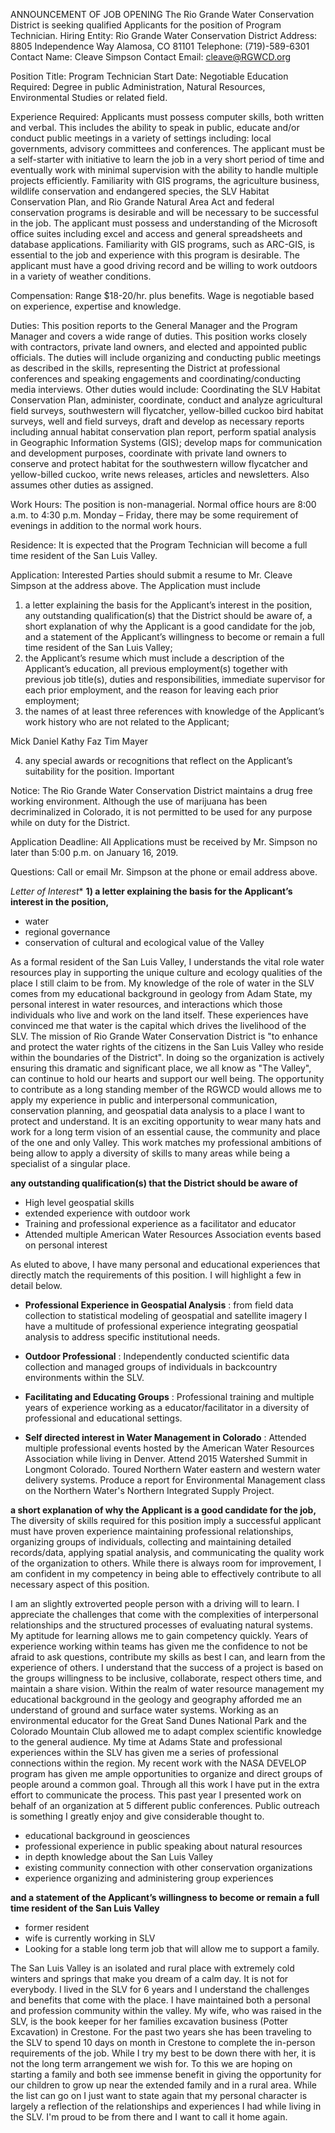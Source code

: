 ANNOUNCEMENT OF
JOB OPENING
The Rio Grande Water Conservation District is seeking qualified Applicants for the position of
Program Technician.
Hiring Entity: Rio Grande Water Conservation District
Address: 8805 Independence Way
Alamosa, CO 81101
Telephone: (719)-589-6301
Contact Name: Cleave Simpson
Contact Email: cleave@RGWCD.org

Position Title: Program Technician
Start Date: Negotiable
Education Required: Degree in public Administration, Natural Resources, Environmental
Studies or related field.

Experience Required: Applicants must possess computer skills, both written and verbal. This
includes the ability to speak in public, educate and/or conduct public
meetings in a variety of settings including: local governments, advisory
committees and conferences. The applicant must be a self-starter with
initiative to learn the job in a very short period of time and eventually
work with minimal supervision with the ability to handle multiple projects
efficiently. Familiarity with GIS programs, the agriculture business,
wildlife conservation and endangered species, the SLV Habitat
Conservation Plan, and Rio Grande Natural Area Act and federal
conservation programs is desirable and will be necessary to be successful
in the job. The applicant must possess and understanding of the Microsoft
office suites including excel and access and general spreadsheets and
database applications. Familiarity with GIS programs, such as ARC-GIS,
is essential to the job and experience with this program is desirable. The
applicant must have a good driving record and be willing to work outdoors
in a variety of weather conditions.

Compensation: Range $18-20/hr. plus benefits. Wage is negotiable based on experience,
expertise and knowledge.

Duties: This position reports to the General Manager and the Program Manager
and covers a wide range of duties. This position works closely with
contractors, private land owners, and elected and appointed public
officials. The duties will include organizing and conducting public
meetings as described in the skills, representing the District at professional
conferences and speaking engagements and coordinating/conducting
media interviews. Other duties would include: Coordinating the SLV
Habitat Conservation Plan, administer, coordinate, conduct and analyze
agricultural field surveys, southwestern will flycatcher, yellow-billed
cuckoo bird habitat surveys, well and field surveys, draft and develop as
necessary reports including annual habitat conservation plan report,
perform spatial analysis in Geographic Information Systems (GIS);
develop maps for communication and development purposes, coordinate
with private land owners to conserve and protect habitat for the
southwestern willow flycatcher and yellow-billed cuckoo, write news
releases, articles and newsletters. Also assumes other duties as assigned.

Work Hours: The position is non-managerial. Normal office hours are 8:00 a.m. to 4:30
p.m. Monday – Friday, there may be some requirement of evenings in
addition to the normal work hours.

Residence: It is expected that the Program Technician will become a full time resident
of the San Luis Valley.

Application: Interested Parties should submit a resume to Mr. Cleave Simpson at the
address above. The Application must include
1) a letter explaining the
basis for the Applicant’s interest in the position, any outstanding
qualification(s) that the District should be aware of, a short explanation of
why the Applicant is a good candidate for the job, and a statement of the
Applicant’s willingness to become or remain a full time resident of the
San Luis Valley;
2) the Applicant’s resume which must include a
description of the Applicant’s education, all previous employment(s)
together with previous job title(s), duties and responsibilities, immediate
supervisor for each prior employment, and the reason for leaving each
prior employment;
3) the names of at least three references with
knowledge of the Applicant’s work history who are not related to the
Applicant;

Mick Daniel
Kathy Faz
Tim Mayer


 4) any special awards or recognitions that reflect on the
Applicant’s suitability for the position.
Important


Notice: The Rio Grande Water Conservation District maintains a drug free
working environment. Although the use of marijuana has been
decriminalized in Colorado, it is not permitted to be used for any purpose
while on duty for the District.

Application
Deadline: All Applications must be received by Mr. Simpson no later than 5:00 p.m.
on January 16, 2019.


Questions: Call or email Mr. Simpson at the phone or email address above.




*Letter of Interest**
**1) a letter explaining the basis for the Applicant’s interest in the position,**
- water
- regional governance
- conservation of cultural and ecological value of the Valley

As a formal resident of the San Luis Valley, I understands the vital role water resources play in supporting the unique culture and ecology qualities of the place I still claim to be from. My knowledge of the role of water in the SLV comes from my educational background in geology from Adam State, my personal interest in water resources, and interactions which those individuals who live and work on the land itself. These experiences have convinced me that water is the capital which drives the livelihood of the SLV. The mission of Rio Grande Water Conservation District is "to enhance and protect the water rights of the citizens in the San Luis Valley who reside within the boundaries of the District". In doing so the organization is actively ensuring this dramatic and significant place, we all know as "The Valley", can continue to hold our hearts and support our well being. The opportunity to contribute as a long standing member of the RGWCD would allows me to apply my experience in public and interpersonal communication, conservation planning, and geospatial data analysis to a place I want to protect and understand. It is an exciting opportunity to wear many hats and work for a long term vision of an essential cause, the community and place of the one and only Valley. This work matches my professional ambitions of being allow to apply a diversity of skills to many areas while being a specialist of a singular place.


**any outstanding qualification(s) that the District should be aware of**  
- High level geospatial skills
- extended experience with outdoor work
- Training and professional experience as a facilitator and educator
- Attended multiple American Water Resources Association events based on personal interest

As eluted to above, I have many personal and educational experiences that directly match the requirements of this position. I will highlight a few in detail below.
- **Professional Experience in Geospatial Analysis** : from field data collection to statistical modeling of geospatial and satellite imagery I have a multitude of professional experience integrating geospatial analysis to address specific institutional needs.

- **Outdoor Professional** : Independently conducted scientific data collection and managed groups of individuals in backcountry environments within the SLV.  

- **Facilitating and Educating Groups** : Professional training and multiple years of experience working as a educator/facilitator in a diversity of professional and educational settings.  

- **Self directed interest in Water Management in Colorado** : Attended multiple professional events hosted by the American Water Resources Association while living in Denver. Attend 2015 Watershed Summit in Longmont Colorado. Toured Northern Water eastern and western water delivery systems. Produce a report for Environmental Management class on the Northern Water's Northern Integrated Supply Project.


**a short explanation of why the Applicant is a good candidate for the job,**
The diversity of skills required for this position imply a successful applicant must have proven experience maintaining professional relationships, organizing groups of individuals, collecting and maintaining detailed records/data, applying spatial analysis, and communicating the quality work of the organization to others. While there is always room for improvement, I am confident in my competency in being able to effectively contribute to all necessary aspect of this position.

I am an slightly extroverted people person with a driving will to learn. I appreciate the challenges that come with the complexities of interpersonal relationships and the structured processes of evaluating natural systems. My aptitude for learning allows me to gain competency quickly. Years of experience working within teams has given me the confidence to not be afraid to ask questions, contribute my skills as best I can, and learn from the experience of others. I understand that the success of a project is based on the groups willingness to be inclusive, collaborate, respect others time, and maintain a share vision. Within the realm of water resource management my educational background in the geology and geography afforded me an understand of ground and surface water systems. Working as an environmental educator for the Great Sand Dunes National Park and the Colorado Mountain Club allowed me to adapt complex scientific knowledge to the general audience. My time at Adams State and professional experiences within the SLV has given me a series of professional connections within the region. My recent work with the NASA DEVELOP program has given me ample opportunities to organize and direct groups of people around a common goal. Through all this work I have put in the extra effort to communicate the process. This past year I presented work on behalf of an organization at 5 different public conferences. Public outreach is something I greatly enjoy and give considerable thought to.

- educational background in geosciences
- professional experience in public speaking about natural resources
- in depth knowledge about the San Luis Valley
- existing community connection with other conservation organizations
- experience organizing and administering group experiences




**and a statement of the Applicant’s willingness to become or remain a full time resident of the San Luis Valley**
- former resident
- wife is currently working in SLV
- Looking for a stable long term job that will allow me to support a family.

The San Luis Valley is an isolated and rural place with extremely cold winters and springs that make you dream of a calm day. It is not for everybody. I lived in the SLV for 6 years and I understand the challenges and benefits that come with the place. I have maintained both a personal and profession community within the valley. My wife, who was raised in the SLV, is the book keeper for her families excavation business (Potter Excavation) in Crestone. For the past two years she has been traveling to the SLV to spend 10 days on month in Crestone to complete the in-person requirements of the job. While I try my best to be down there with her, it is not the long term arrangement we wish for. To this we are hoping on starting a family and both see immense benefit in giving the opportunity for our children to grow up near the extended family and in a rural area. While the list can go on I just want to state again that my personal character is largely a reflection of the relationships and experiences I had while living in the SLV. I'm proud to be from there and I want to call it home again.  

